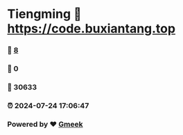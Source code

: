 # Tiengming :link: https://code.buxiantang.top 
### :page_facing_up: [8](https://code.buxiantang.top/tag.html) 
### :speech_balloon: 0 
### :hibiscus: 30633 
### :alarm_clock: 2024-07-24 17:06:47 
### Powered by :heart: [Gmeek](https://github.com/Meekdai/Gmeek)
